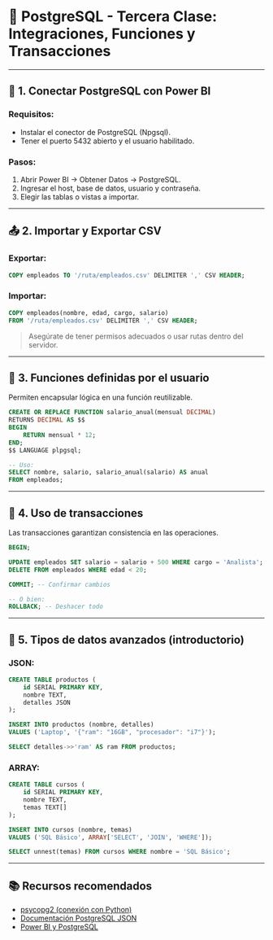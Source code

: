 # 📘 PostgreSQL - Tercera Clase: Integraciones, Funciones y Transacciones

---

## 🔗 1. Conectar PostgreSQL con Power BI

### Requisitos:

- Instalar el conector de PostgreSQL (Npgsql).
- Tener el puerto 5432 abierto y el usuario habilitado.

### Pasos:

1. Abrir Power BI → Obtener Datos → PostgreSQL.
2. Ingresar el host, base de datos, usuario y contraseña.
3. Elegir las tablas o vistas a importar.

---

## 📤 2. Importar y Exportar CSV

### Exportar:

```sql
COPY empleados TO '/ruta/empleados.csv' DELIMITER ',' CSV HEADER;
```

### Importar:

```sql
COPY empleados(nombre, edad, cargo, salario)
FROM '/ruta/empleados.csv' DELIMITER ',' CSV HEADER;
```

> Asegúrate de tener permisos adecuados o usar rutas dentro del servidor.

---

## 🔧 3. Funciones definidas por el usuario

Permiten encapsular lógica en una función reutilizable.

```sql
CREATE OR REPLACE FUNCTION salario_anual(mensual DECIMAL)
RETURNS DECIMAL AS $$
BEGIN
    RETURN mensual * 12;
END;
$$ LANGUAGE plpgsql;

-- Uso:
SELECT nombre, salario, salario_anual(salario) AS anual
FROM empleados;
```

---

## 🔄 4. Uso de transacciones

Las transacciones garantizan consistencia en las operaciones.

```sql
BEGIN;

UPDATE empleados SET salario = salario + 500 WHERE cargo = 'Analista';
DELETE FROM empleados WHERE edad < 20;

COMMIT; -- Confirmar cambios

-- O bien:
ROLLBACK; -- Deshacer todo
```

---

## 🧬 5. Tipos de datos avanzados (introductorio)

### JSON:

```sql
CREATE TABLE productos (
    id SERIAL PRIMARY KEY,
    nombre TEXT,
    detalles JSON
);

INSERT INTO productos (nombre, detalles)
VALUES ('Laptop', '{"ram": "16GB", "procesador": "i7"}');

SELECT detalles->>'ram' AS ram FROM productos;
```

### ARRAY:

```sql
CREATE TABLE cursos (
    id SERIAL PRIMARY KEY,
    nombre TEXT,
    temas TEXT[]
);

INSERT INTO cursos (nombre, temas)
VALUES ('SQL Básico', ARRAY['SELECT', 'JOIN', 'WHERE']);

SELECT unnest(temas) FROM cursos WHERE nombre = 'SQL Básico';
```

---

## 📚 Recursos recomendados

- [psycopg2 (conexión con Python)](https://www.psycopg.org/)
- [Documentación PostgreSQL JSON](https://www.postgresql.org/docs/current/functions-json.html)
- [Power BI y PostgreSQL](https://learn.microsoft.com/es-es/power-bi/connect-data/desktop-connect-postgresql)

